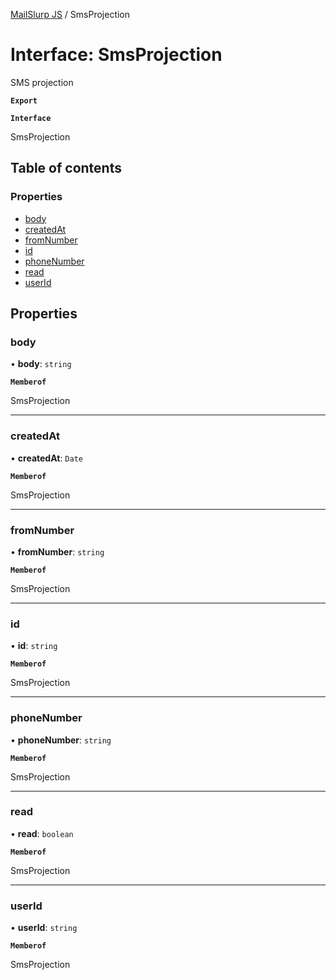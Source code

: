 [MailSlurp JS](../README.md) / SmsProjection

# Interface: SmsProjection

SMS projection

**`Export`**

**`Interface`**

SmsProjection

## Table of contents

### Properties

- [body](SmsProjection.md#body)
- [createdAt](SmsProjection.md#createdat)
- [fromNumber](SmsProjection.md#fromnumber)
- [id](SmsProjection.md#id)
- [phoneNumber](SmsProjection.md#phonenumber)
- [read](SmsProjection.md#read)
- [userId](SmsProjection.md#userid)

## Properties

### body

• **body**: `string`

**`Memberof`**

SmsProjection

___

### createdAt

• **createdAt**: `Date`

**`Memberof`**

SmsProjection

___

### fromNumber

• **fromNumber**: `string`

**`Memberof`**

SmsProjection

___

### id

• **id**: `string`

**`Memberof`**

SmsProjection

___

### phoneNumber

• **phoneNumber**: `string`

**`Memberof`**

SmsProjection

___

### read

• **read**: `boolean`

**`Memberof`**

SmsProjection

___

### userId

• **userId**: `string`

**`Memberof`**

SmsProjection
